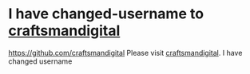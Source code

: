# I have changed-username to [craftsmandigital](../../../../craftsmandigital)
https://github.com/craftsmandigital
Please visit [craftsmandigital](../../../../craftsmandigital). I have changed username
